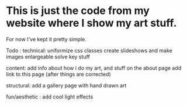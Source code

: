 # This is just the code from my website where I show my art stuff. 
For now I've kept it pretty simple.

Todo : 
technical:
uniformize css classes
create slideshows and make images enlargeable
solve key stuff

content:
add info about how i do my art, and stuff on the about page
add link to this page (after things are corrected)

structural:
add a gallery page with hand drawn art

fun/aesthetic : 
add cool light effects
